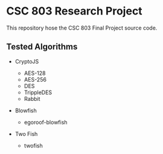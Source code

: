 # CSC 803 Research Project
This repository hose the CSC 803 Final Project source code.

## Tested Algorithms

* CryptoJS
  * AES-128
  * AES-256
  * DES
  * TrippleDES
  * Rabbit

* Blowfish
  * egoroof-blowfish

* Two Fish
  * twofish